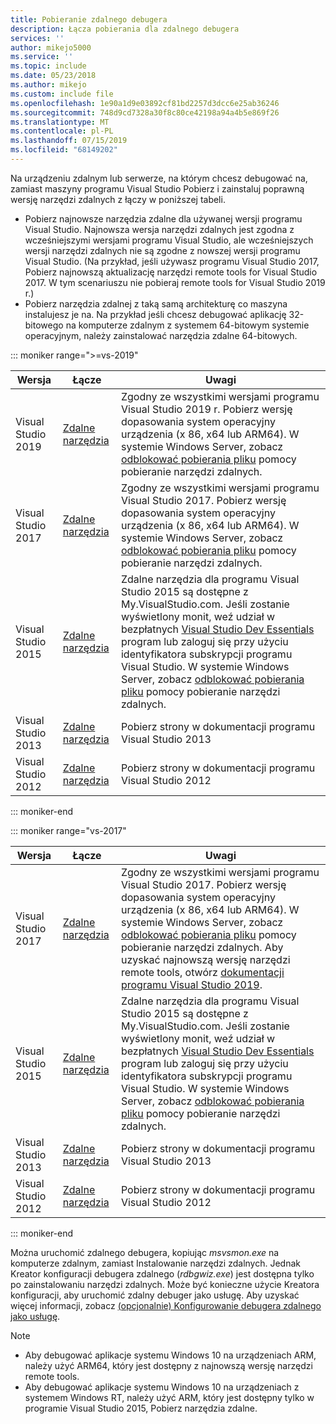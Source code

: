 ```yaml
---
title: Pobieranie zdalnego debugera
description: Łącza pobierania dla zdalnego debugera
services: ''
author: mikejo5000
ms.service: ''
ms.topic: include
ms.date: 05/23/2018
ms.author: mikejo
ms.custom: include file
ms.openlocfilehash: 1e90a1d9e03892cf81bd2257d3dcc6e25ab36246
ms.sourcegitcommit: 748d9cd7328a30f8c80ce42198a94a4b5e869f26
ms.translationtype: MT
ms.contentlocale: pl-PL
ms.lasthandoff: 07/15/2019
ms.locfileid: "68149202"
---
```

Na urządzeniu zdalnym lub serwerze, na którym chcesz debugować na, zamiast maszyny programu Visual Studio Pobierz i zainstaluj poprawną wersję narzędzi zdalnych z łączy w poniższej tabeli.

- Pobierz najnowsze narzędzia zdalne dla używanej wersji programu Visual Studio. Najnowsza wersja narzędzi zdalnych jest zgodna z wcześniejszymi wersjami programu Visual Studio, ale wcześniejszych wersji narzędzi zdalnych nie są zgodne z nowszej wersji programu Visual Studio. (Na przykład, jeśli używasz programu Visual Studio 2017, Pobierz najnowszą aktualizację narzędzi remote tools for Visual Studio 2017. W tym scenariuszu nie pobieraj remote tools for Visual Studio 2019 r.)
- Pobierz narzędzia zdalnej z taką samą architekturę co maszyna instalujesz je na. Na przykład jeśli chcesz debugować aplikację 32-bitowego na komputerze zdalnym z systemem 64-bitowym systemie operacyjnym, należy zainstalować narzędzia zdalne 64-bitowych.

::: moniker range=">=vs-2019"

|Wersja|Łącze|Uwagi|
|-|-|-|
|Visual Studio 2019|[Zdalne narzędzia](https://visualstudio.microsoft.com/downloads#remote-tools-for-visual-studio-2019)|Zgodny ze wszystkimi wersjami programu Visual Studio 2019 r. Pobierz wersję dopasowania system operacyjny urządzenia (x 86, x64 lub ARM64). W systemie Windows Server, zobacz [odblokować pobierania pliku](../../debugger/remote-debugging-unblock-file-download.md) pomocy pobieranie narzędzi zdalnych.|
|Visual Studio 2017|[Zdalne narzędzia](https://my.visualstudio.com/Downloads?q=remote%20tools%20visual%20studio%202017)|Zgodny ze wszystkimi wersjami programu Visual Studio 2017. Pobierz wersję dopasowania system operacyjny urządzenia (x 86, x64 lub ARM64). W systemie Windows Server, zobacz [odblokować pobierania pliku](../../debugger/remote-debugging-unblock-file-download.md) pomocy pobieranie narzędzi zdalnych.|
|Visual Studio 2015|[Zdalne narzędzia](https://my.visualstudio.com/Downloads?q=remote%20tools%20visual%20studio%202015)|Zdalne narzędzia dla programu Visual Studio 2015 są dostępne z My.VisualStudio.com. Jeśli zostanie wyświetlony monit, weź udział w bezpłatnych [Visual Studio Dev Essentials](https://visualstudio.microsoft.com/dev-essentials/) program lub zaloguj się przy użyciu identyfikatora subskrypcji programu Visual Studio. W systemie Windows Server, zobacz [odblokować pobierania pliku](../../debugger/remote-debugging-unblock-file-download.md) pomocy pobieranie narzędzi zdalnych.|
|Visual Studio 2013|[Zdalne narzędzia](/previous-versions/visualstudio/visual-studio-2013/bt727f1t(v=vs.120)#installing-the-remote-tools)|Pobierz strony w dokumentacji programu Visual Studio 2013|
|Visual Studio 2012|[Zdalne narzędzia](/previous-versions/visualstudio/visual-studio-2012/bt727f1t(v=vs.110)#installing-the-remote-tools)|Pobierz strony w dokumentacji programu Visual Studio 2012|

::: moniker-end

::: moniker range="vs-2017"

|Wersja|Łącze|Uwagi|
|-|-|-|
|Visual Studio 2017|[Zdalne narzędzia](https://my.visualstudio.com/Downloads?q=remote%20tools%20visual%20studio%202017)|Zgodny ze wszystkimi wersjami programu Visual Studio 2017. Pobierz wersję dopasowania system operacyjny urządzenia (x 86, x64 lub ARM64). W systemie Windows Server, zobacz [odblokować pobierania pliku](../../debugger/remote-debugging-unblock-file-download.md) pomocy pobieranie narzędzi zdalnych. Aby uzyskać najnowszą wersję narzędzi remote tools, otwórz [dokumentacji programu Visual Studio 2019](../../debugger/remote-debugging.md?view=vs-2019).|
|Visual Studio 2015|[Zdalne narzędzia](https://my.visualstudio.com/Downloads?q=remote%20tools%20visual%20studio%202015)|Zdalne narzędzia dla programu Visual Studio 2015 są dostępne z My.VisualStudio.com. Jeśli zostanie wyświetlony monit, weź udział w bezpłatnych [Visual Studio Dev Essentials](https://visualstudio.microsoft.com/dev-essentials/) program lub zaloguj się przy użyciu identyfikatora subskrypcji programu Visual Studio. W systemie Windows Server, zobacz [odblokować pobierania pliku](../../debugger/remote-debugging-unblock-file-download.md) pomocy pobieranie narzędzi zdalnych.|
|Visual Studio 2013|[Zdalne narzędzia](/previous-versions/visualstudio/visual-studio-2013/bt727f1t(v=vs.120)#installing-the-remote-tools)|Pobierz strony w dokumentacji programu Visual Studio 2013|
|Visual Studio 2012|[Zdalne narzędzia](/previous-versions/visualstudio/visual-studio-2012/bt727f1t(v=vs.110)#installing-the-remote-tools)|Pobierz strony w dokumentacji programu Visual Studio 2012|

::: moniker-end

Można uruchomić zdalnego debugera, kopiując *msvsmon.exe* na komputerze zdalnym, zamiast Instalowanie narzędzi zdalnych. Jednak Kreator konfiguracji debugera zdalnego (*rdbgwiz.exe*) jest dostępna tylko po zainstalowaniu narzędzi zdalnych. Może być konieczne użycie Kreatora konfiguracji, aby uruchomić zdalny debuger jako usługę. Aby uzyskać więcej informacji, zobacz [(opcjonalnie) Konfigurowanie debugera zdalnego jako usługę](../../debugger/remote-debugging.md#bkmk_configureService).

>[!NOTE]
>- Aby debugować aplikacje systemu Windows 10 na urządzeniach ARM, należy użyć ARM64, który jest dostępny z najnowszą wersję narzędzi remote tools.
>- Aby debugować aplikacje systemu Windows 10 na urządzeniach z systemem Windows RT, należy użyć ARM, który jest dostępny tylko w programie Visual Studio 2015, Pobierz narzędzia zdalne.
